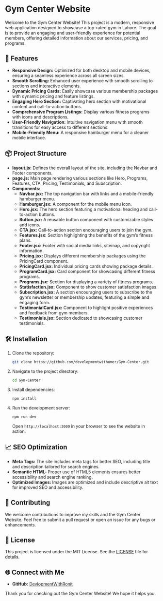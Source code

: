 # Gym Center Website
Welcome to the Gym Center Website! This project is a modern, responsive web application designed to showcase a top-rated gym in Lahore. The goal is to provide an engaging and user-friendly experience for potential members, offering detailed information about our services, pricing, and programs.

## 🚀 Features
- **Responsive Design:** Optimized for both desktop and mobile devices, ensuring a seamless experience across all screen sizes.
- **Smooth Scrolling:** Enhanced user experience with smooth scrolling to sections and interactive elements.
- **Dynamic Pricing Cards:** Easily showcase various membership packages with dynamic pricing and feature listings.
- **Engaging Hero Section:** Captivating hero section with motivational content and call-to-action buttons.
- **Comprehensive Program Listings:** Display various fitness programs with icons and descriptions.
- **User-Friendly Navigation:** Intuitive navigation menu with smooth transitions for easy access to different sections.
- **Mobile-Friendly Menu:** A responsive hamburger menu for a cleaner mobile interface.

## 📦 Project Structure
- **layout.js:** Defines the overall layout of the site, including the Navbar and Footer components.
- **page.js:** Main page rendering various sections like Hero, Programs, Features, CTA, Pricing, Testimonials, and Subscription.
- **Components:**
    - **Navbar.jsx:** The top navigation bar with links and a mobile-friendly hamburger menu.
    - **Hamburger.jsx:** A component for the mobile menu icon.
    - **Hero.jsx:** The hero section featuring a motivational heading and call-to-action buttons.
    - **Button.jsx:** A reusable button component with customizable styles and icons.
    - **CTA.jsx:** Call-to-action section encouraging users to join the gym.
    - **Features.jsx:** Section highlighting the benefits of the gym’s fitness plans.
    - **Footer.jsx:** Footer with social media links, sitemap, and copyright information.
    - **Pricing.jsx:** Displays different membership packages using the PricingCard component.
    - **PricingCard.jsx:** Individual pricing cards showing package details.
    - **ProgramCard.jsx:** Card component for showcasing different fitness programs.
    - **Programs.jsx:** Section for displaying a variety of fitness programs.
    - **Statisfaction.jsx:** Component to show customer satisfaction images.
    - **Subscription.jsx:** A section encouraging users to subscribe to the gym’s newsletter or membership updates, featuring a simple and engaging form.
    - **TestimonialCard.jsx:** Component to highlight positive experiences and feedback from gym members.
    - **Testimonials.jsx:** Section dedicated to showcasing customer testimonials.

## 🛠️ Installation
1. Clone the repository:
    ```bash
    git clone https://github.com/developmentwithumer/Gym-Center.git
    ```
2. Navigate to the project directory:
    ```bash
    cd Gym-Center
    ```
3. Install dependencies:
    ```bash
    npm install
    ```
4. Run the development server:
    ```bash
    npm run dev
    ```
    Open `http://localhost:3000` in your browser to see the website in action.

## 📈 SEO Optimization
- **Meta Tags:** The site includes meta tags for better SEO, including title and description tailored for search engines.
- **Semantic HTML:** Proper use of HTML5 elements ensures better accessibility and search engine ranking.
- **Optimized Images:** Images are optimized and include descriptive alt text for improved SEO and accessibility.

## 🤔 Contributing
We welcome contributions to improve my skills and the Gym Center Website. Feel free to submit a pull request or open an issue for any bugs or enhancements.

## 📝 License
This project is licensed under the MIT License. See the [LICENSE](/LICENSE) file for details.

## 🌐 Connect with Me
- **GitHub:** [DevlopmentWithRonit]([https://github.com/developmentwithumer/](https://gym-center33.netlify.app/))

Thank you for checking out the Gym Center Website! We hope it helps you.
